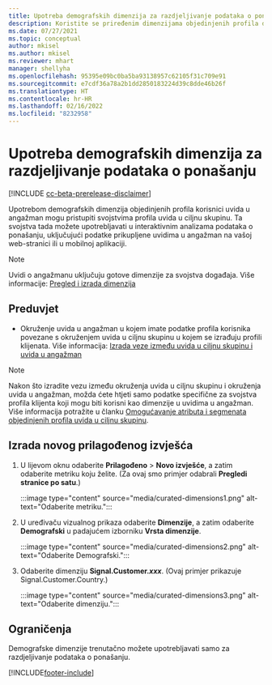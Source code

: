 ```yaml
---
title: Upotreba demografskih dimenzija za razdjeljivanje podataka o ponašanju (priređene dimenzije)
description: Koristite se priređenim dimenzijama objedinjenih profila da biste omogućili svojstva profila klijenata uvida u ciljnu skupinu.
ms.date: 07/27/2021
ms.topic: conceptual
author: mkisel
ms.author: mkisel
ms.reviewer: mhart
manager: shellyha
ms.openlocfilehash: 95395e09bc0ba5ba93138957c62105f31c709e91
ms.sourcegitcommit: e7cdf36a78a2b1dd2850183224d39c8dde46b26f
ms.translationtype: HT
ms.contentlocale: hr-HR
ms.lasthandoff: 02/16/2022
ms.locfileid: "8232958"
---
```

# <a name="use-demographic-dimensions-for-splitting-behavioral-data"></a>Upotreba demografskih dimenzija za razdjeljivanje podataka o ponašanju

[!INCLUDE [cc-beta-prerelease-disclaimer](includes/cc-beta-prerelease-disclaimer.md)]

Upotrebom demografskih dimenzija objedinjenih profila korisnici uvida u angažman mogu pristupiti svojstvima profila uvida u ciljnu skupinu. Ta svojstva tada možete upotrebljavati u interaktivnim analizama podataka o ponašanju, uključujući podatke prikupljene uvidima u angažman na vašoj web-stranici ili u mobilnoj aplikaciji.

>[!NOTE]
> Uvidi o angažmanu uključuju gotove dimenzije za svojstva događaja. Više informacije: [Pregled i izrada dimenzija](dimensions.md)

## <a name="prerequisite"></a>Preduvjet

- Okruženje uvida u angažman u kojem imate podatke profila korisnika povezane s okruženjem uvida u ciljnu skupinu u kojem se izrađuju profili klijenata. Više informacija: [Izrada veze između uvida u ciljnu skupinu i uvida u angažman](integrate-audience-insights-engagement-insights.md)

> [!NOTE]
> Nakon što izradite vezu između okruženja uvida u ciljnu skupinu i okruženja uvida u angažman, možda ćete htjeti samo podatke specifične za svojstva profila klijenta koji mogu biti korisni kao dimenzije u uvidima u angažman. Više informacija potražite u članku [Omogućavanje atributa i segmenata objedinjenih profila uvida u ciljnu skupinu](integrate-audience-insights-engagement-insights.md#enable-audience-insights-unified-profiles-attributes-and-segments).

## <a name="create-a-new-custom-report"></a>Izrada novog prilagođenog izvješća

1. U lijevom oknu odaberite **Prilagođeno** > **Novo izvješće**, a zatim odaberite metriku koju želite. (Za ovaj smo primjer odabrali **Pregledi stranice po satu**.)

    :::image type="content" source="media/curated-dimensions1.png" alt-text="Odaberite metriku.":::

2. U uređivaču vizualnog prikaza odaberite **Dimenzije**, a zatim odaberite **Demografski** u padajućem izborniku **Vrsta dimenzije**.

    :::image type="content" source="media/curated-dimensions2.png" alt-text="Odaberite Demografski.":::

3. Odaberite dimenziju **Signal.Customer.*xxx***. (Ovaj primjer prikazuje Signal.Customer.Country.)

    :::image type="content" source="media/curated-dimensions3.png" alt-text="Odaberite dimenziju.":::
  
## <a name="limitations"></a>Ograničenja

Demografske dimenzije trenutačno možete upotrebljavati samo za razdjeljivanje podataka o ponašanju.


[!INCLUDE[footer-include](../includes/footer-banner.md)]
